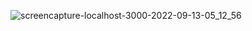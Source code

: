 ![screencapture-localhost-3000-2022-09-13-05_12_56](https://user-images.githubusercontent.com/98261745/189895511-98b8fa6d-e057-442f-bfb8-bf7d7530243e.png)
